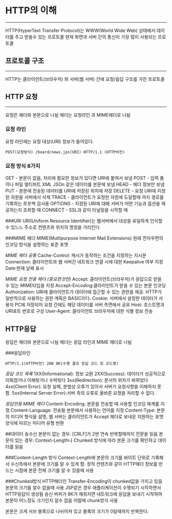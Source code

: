 # HTTP의 이해
---
HTTP(HyperText Transfer Protocol)는 WWW(World Wide Web) 상태에서 데이터를 주고 받을수 있는 프로토콜
현재 화면과 서버 간의 통신이 가장 많이 사용되는 프로토콜

## 프로토콜 구조
---
HTTP는 클라이언트(브라우저) 와 서버(웹 서버) 간에 요청/읍답 구조를 가진 프로토콜

## HTTP 요청
---
요청은 헤더와 본문으로 나뉨
헤더는 요청라인 과 MIME헤더로 나뉨

### 요청 라인
요청 라인에는 요청 대상(URI) 정보가 들어있다.

```
POST(요청방식) /board/news.jps(URI) HTTP/1.1 (HTTP버전)
```
### 요청 방식 8가지
GET - 본문이 없음, 처리에 필요한 정보가 있다면 URI에 붙여서 보냄
POST - 입력 폼이나 파일 멀티파트 XML JSOn 같은 데이터를 본문에 보냄
HEAD - 헤더 정보만 보냄
PUT - 본문에 전송된 데이터를 URI에 저장된 위치에 저장
DELETE - 요청 URI에 지정된 자원을 서버에서 삭제
TRACE - 클라이언트가 요청한 자원에 도달할때 까지 경로를 기록하는 루프백 검사용
OPTIONS - 지정된 URI에 대해 서버가 어떤 기능과 옵션을 제공하는지 조회할 때
CONNECT - SSL과 같이 터널링을 시작할 때 

###URI
URI(Uniform Resource Identifier)는 웹서버에서 대상을 유일하게 인식할 수 있느느 주소로 컨텐츠와
위치의 명칭을 가리킨다.

###MIME 헤더
MIME(Multipurpose Internet Mail Extensions) 원래 전자우편의 인코딩 방식을 설명하는 표준 포맷

*MIME 헤더 공통*
Cache-Control: 캐시가 동작하는 조건을 지정하는 지시문
Connection: 클라이언트와 웹 서버간 네트워크 연결 시에 대한 Keepalive 여부 지정
Date:현재 날짜 표시

*MIME 요청 전용 헤더 (중요한것만)*
Accept: 클라이언트(브라우저)가 응답으로 받을 수 있는 MIME타입을 지정
Accept-Encoding:클라이언트가 받을 수 있는 본문 인코딩
Authorization: URI에 클라이언트가 데이터에 접근할 수 있는 권한을 제공. HTTP가 일반적으로 사용하는 권한 계획은 BASIC이다.
Cookie: 서버에서 설정한 데이터가 사용자 PC에 저장되어 요청 간에도 해당 데이터를 서버 측면에서 공유
Host: 호스트명과 URI포트 번호로 구성
User-Agent: 클라이언트 브라우저에 대한 식별 정보 전송

## HTTP응답
응답은 헤더와 본문으로 나뉨
헤더는 응답 라인과 MIME 헤더로 나뉨

###응답라인
```
HTTP/1.1(HTTP버전) 200 OK(수행 결과 응답 코드 및 코드명)
```
*응답 코드 목록*
1XX(Informational): 정보 교환
2XX(Success): 데이터가 성공적으로 이뤄졌거나 이해됫거나 수락됫다
3xx(Redirection): 문서의 위차가 바뀌었다
4xx(Client Error): 요청 실패, 분법상 오류가 있어서 서버가 요청사항을 이해하지 못함.
5xx(Internal Server Error):서버 측의 오류로 올바른 요청을 처리할 수 없다.

*응답전용 MIME 헤더*
Content-Encoding: 본문을 전송할 때 사용할 인코딩 체계를 지정
Content-Language: 전송될 본문에서 사용하는 언어를 지정
Content-Type: 본문의 미디어 형식을 설명, 웹 서버는 클라이언트가 Accept 헤더로 보내온 지원하는 포맷 양식에 따르는 미디어 유형 반환

##데이터 송수신
본문이 없는 경우: [CRLF]가 2번 연속 반복할때까지 전문을 읽음
본문이 있는 경우: Context-Length나 Chunked 방식에 따라 본문 크기를 확인하고 데이터를 읽음

###Content-Length 방식
Context-Length에 본문의 크기를 바이트 단위로 기록해서 수신측에서 본문에 크기를 알 수 있게 함.
정적 컨텐츠와 같이 HTTP헤더 정보를 만드는 시점에 본문 전체 크기를 알 수 있을때 사용

###Chunked방식
HTTP헤더인 Transfer-Encoding이 chunked값을 가지고 있음
본문의 크기를 알수 없을때 사용
JSP같은 경우 애플리케이션이 수행되기 시작하면서 HTTP응답이 생성됨
송신 버퍼가 8K가 채워지면 네트워크에 응답을 보내기 시작하여 본문이 어느정도 크기인지 알수 없음
이럴때 chunk방식 사용

본문은 크게 서브 블록으로 나뉘어져 있고 블록의 크기가 0일때까지 반복한다.

 